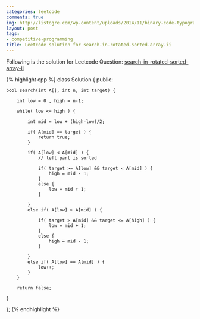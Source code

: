 ```yaml
---
categories: leetcode
comments: true
img: http://listogre.com/wp-content/uploads/2014/11/binary-code-typography-hd-wallpaper-1920x1080-2619-672x372.png
layout: post
tags:
- competitive-programming
title: Leetcode solution for search-in-rotated-sorted-array-ii
---
```


Following is the solution for Leetcode Question: [search-in-rotated-sorted-array-ii](https://leetcode.com/problems/search-in-rotated-sorted-array-ii/)

{% highlight cpp %}
class Solution {
public:

    bool search(int A[], int n, int target) {
        
        int low = 0 , high = n-1;
        
        while( low <= high ) {
            
            int mid = low + (high-low)/2;
            
            if( A[mid] == target ) {
                return true;
            }
            
            if( A[low] < A[mid] ) {
                // left part is sorted
                
                if( target >= A[low] && target < A[mid] ) {
                    high = mid - 1;
                }
                else {
                    low = mid + 1;
                }
                
            }
            else if( A[low] > A[mid] ) {
                
                if( target > A[mid] && target <= A[high] ) {
                    low = mid + 1;
                }
                else {
                    high = mid - 1;
                }
                
            }
            else if( A[low] == A[mid] ) {
                low++;
            }
        }
        
        return false;
        
    }
};
{% endhighlight %}